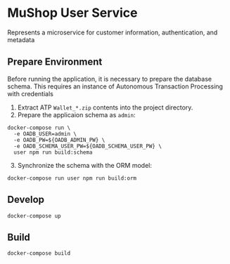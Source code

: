 # MuShop User Service

Represents a microservice for customer information, authentication, and metadata

## Prepare Environment

Before running the application, it is necessary to prepare the database schema.
This requires an instance of Autonomous Transaction Processing with credentials

1. Extract ATP `Wallet_*.zip` contents into the project directory.
2. Prepare the applicaion schema as `admin`:

  ```text
  docker-compose run \
    -e OADB_USER=admin \
    -e OADB_PW=${OADB_ADMIN_PW} \
    -e OADB_SCHEMA_USER_PW=${OADB_SCHEMA_USER_PW} \
    user npm run build:schema
  ```

3. Synchronize the schema with the ORM model:

  ```text
  docker-compose run user npm run build:orm
  ```

## Develop

```text
docker-compose up
```

## Build

```text
docker-compose build
```
